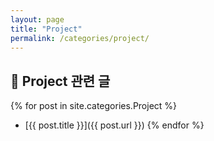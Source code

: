 ```yaml
---
layout: page
title: "Project"
permalink: /categories/project/
---
```


## 🔧 Project 관련 글

{% for post in site.categories.Project %}
-  [{{ post.title }}]({{ post.url }})
{% endfor %}
